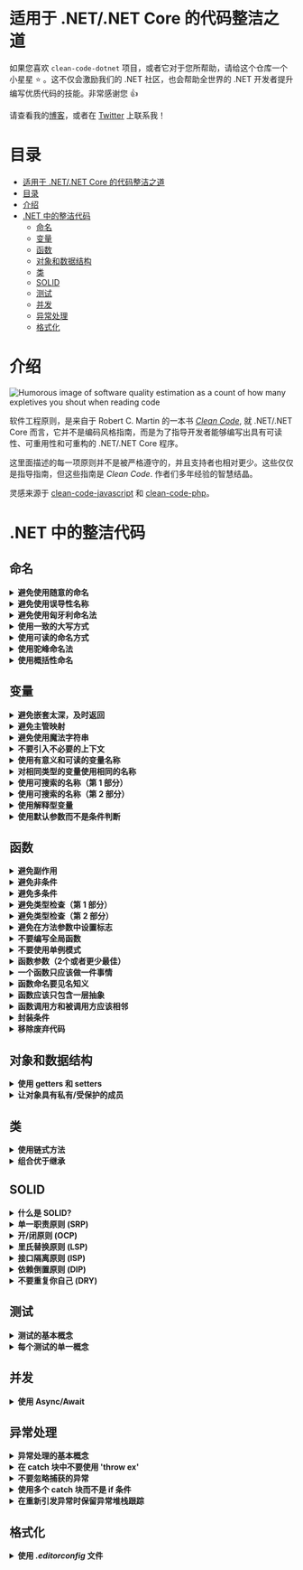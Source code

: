 # 适用于 .NET/.NET Core 的代码整洁之道

如果您喜欢 `clean-code-dotnet` 项目，或者它对于您所帮助，请给这个仓库一个小星星 :star: 。这不仅会激励我们的 .NET 社区，也会帮助全世界的 .NET 开发者提升编写优质代码的技能。非常感谢您 :+1:

请查看我的[博客](https://medium.com/@thangchung)，或者在 [Twitter](https://twitter.com/thangchung) 上联系我！

# 目录

- [适用于 .NET/.NET Core 的代码整洁之道](#%e9%80%82%e7%94%a8%e4%ba%8e-netnet-core-%e7%9a%84%e4%bb%a3%e7%a0%81%e6%95%b4%e6%b4%81%e4%b9%8b%e9%81%93)
- [目录](#%e7%9b%ae%e5%bd%95)
- [介绍](#%e4%bb%8b%e7%bb%8d)
- [.NET 中的整洁代码](#net-%e4%b8%ad%e7%9a%84%e6%95%b4%e6%b4%81%e4%bb%a3%e7%a0%81)
  - [命名](#%e5%91%bd%e5%90%8d)
  - [变量](#%e5%8f%98%e9%87%8f)
  - [函数](#%e5%87%bd%e6%95%b0)
  - [对象和数据结构](#%e5%af%b9%e8%b1%a1%e5%92%8c%e6%95%b0%e6%8d%ae%e7%bb%93%e6%9e%84)
  - [类](#%e7%b1%bb)
  - [SOLID](#solid)
  - [测试](#%e6%b5%8b%e8%af%95)
  - [并发](#%e5%b9%b6%e5%8f%91)
  - [异常处理](#%e5%bc%82%e5%b8%b8%e5%a4%84%e7%90%86)
  - [格式化](#%e6%a0%bc%e5%bc%8f%e5%8c%96)

# 介绍

![Humorous image of software quality estimation as a count of how many expletives you shout when reading code](http://www.osnews.com/images/comics/wtfm.jpg)

软件工程原则，是来自于 Robert C. Martin 的一本书 [_Clean Code_](https://www.amazon.com/Clean-Code-Handbook-Software-Craftsmanship/dp/0132350882), 就 .NET/.NET Core 而言，它并不是编码风格指南，而是为了指导开发者能够编写出具有可读性、可重用性和可重构的 .NET/.NET Core 程序。

这里面描述的每一项原则并不是被严格遵守的，并且支持者也相对更少。这些仅仅是指导指南，但这些指南是 _Clean Code_. 作者们多年经验的智慧结晶。

灵感来源于 [clean-code-javascript](https://github.com/ryanmcdermott/clean-code-javascript) 和 [clean-code-php](https://github.com/jupeter/clean-code-php)。

# .NET 中的整洁代码

## 命名

<details>
  <summary><b>避免使用随意的命名</b></summary>

代码中采用优雅而不随意的命名方式会易于被更多的开发者采用，命名名称应反映出它的作用及对应的上下文关系

**Bad:**

```csharp
int d;
```

**Good:**

```csharp
int daySinceModification;
```

**[⬆ Back to top](#目录)**

</details>

<details>
  <summary><b>避免使用误导性名称</b></summary>

给变量定义的名称需要反映出该变量的用途

**Bad:**

```csharp
var dataFromDb = db.GetFromService().ToList();
```

**Good:**

```csharp
var listOfEmployee = _employeeService.GetEmployees().ToList();
```

**[⬆ Back to top](#目录)**

</details>

<details>
  <summary><b>避免使用匈牙利命名法</b></summary>

匈牙利命名法会在已定义的变量加上类型前缀，这是毫无意义的，因为现代化的继承开发环境会自动标识变量类型。

**Bad:**

```csharp
int iCounter;
string strFullName;
DateTime dModifiedDate;
```

**Good:**

```csharp
int counter;
string fullName;
DateTime modifiedDate;
```
匈牙利命名发也不应该用于参数命令。

**Bad:**

```csharp
public bool IsShopOpen(string pDay, int pAmount)
{
    // some logic
}
```

**Good:**

```csharp
public bool IsShopOpen(string day, int amount)
{
    // some logic
}
```

**[⬆ Back to top](#目录)**

</details>


<details>
  <summary><b>使用一致的大写方式</b></summary>

大写式命名可以向你暴露一些变量、功能等信息。这个规则具有主观性，所以你们团队可以选择你们喜欢的方式，但只要保持一致即可。

**Bad:**

```csharp
const int DAYS_IN_WEEK = 7;
const int daysInMonth = 30;

var songs = new List<string> { 'Back In Black', 'Stairway to Heaven', 'Hey Jude' };
var Artists = new List<string> { 'ACDC', 'Led Zeppelin', 'The Beatles' };

bool EraseDatabase() {}
bool Restore_database() {}

class animal {}
class Alpaca {}
```

**Good:**

```csharp
const int DaysInWeek = 7;
const int DaysInMonth = 30;

var songs = new List<string> { 'Back In Black', 'Stairway to Heaven', 'Hey Jude' };
var artists = new List<string> { 'ACDC', 'Led Zeppelin', 'The Beatles' };

bool EraseDatabase() {}
bool RestoreDatabase() {}

class Animal {}
class Alpaca {}
```

**[⬆ back to top](#目录)**

</details>


<details>
  <summary><b>使用可读的命名方式</b></summary>

当变量和函数的命名不可读时，研究它们的函数是需要花费一些时间的。

**Bad:**

```csharp
public class Employee
{
    public Datetime sWorkDate { get; set; } // what the heck is this
    public Datetime modTime { get; set; } // same here
}
```

**Good:**

```csharp
public class Employee
{
    public Datetime StartWorkingDate { get; set; }
    public Datetime ModificationTime { get; set; }
}
```

**[⬆ Back to top](#目录)**

</details>


<details>
  <summary><b>使用驼峰命名法</b></summary>

针对变量和函数应采用 [驼峰命名法](https://en.wikipedia.org/wiki/Camel_case) 

**Bad:**

```csharp
var employeephone;

public double CalculateSalary(int workingdays, int workinghours)
{
    // some logic
}
```

**Good:**

```csharp
var employeePhone;

public double CalculateSalary(int workingDays, int workingHours)
{
    // some logic
}
```

**[⬆ Back to top](#目录)**

</details>


<details>
  <summary><b>使用概括性命名</b></summary>

那些阅读你代码的人通常也是开发者，合理组织每个页面内容的的命名，让每个人都能轻易理解你想表达式的意思，这样我们就不用花费时间去想每个人解释里面变量、函数的功能。

**Good**

```csharp
public class SingleObject
{
    // create an object of SingleObject
    private static SingleObject _instance = new SingleObject();

    // make the constructor private so that this class cannot be instantiated
    private SingleObject() {}

    // get the only object available
    public static SingleObject GetInstance()
    {
        return _instance;
    }

    public string ShowMessage()
    {
        return "Hello World!";
    }
}

public static void main(String[] args)
{
    // illegal construct
    // var object = new SingleObject();

    // Get the only object available
    var singletonObject = SingleObject.GetInstance();

    // show the message
    singletonObject.ShowMessage();
}
```

**[⬆ Back to top](#目录)**

</details>

## 变量

<details>
  <summary><b>避免嵌套太深，及时返回</b></summary>

过多的 `if else` 段会让代码变得晦涩难懂，**简洁明了优于暗藏玄机**。

**Bad:**

```csharp
public bool IsShopOpen(string day)
{
    if (!string.IsNullOrEmpty(day))
    {
        day = day.ToLower();
        if (day == "friday")
        {
            return true;
        }
        else if (day == "saturday")
        {
            return true;
        }
        else if (day == "sunday")
        {
            return true;
        }
        else
        {
            return false;
        }
    }
    else
    {
        return false;
    }

}
```

**Good:**

```csharp
public bool IsShopOpen(string day)
{
    if (string.IsNullOrEmpty(day))
    {
        return false;
    }

    var openingDays = new[] { "friday", "saturday", "sunday" };
    return openingDays.Any(d => d == day.ToLower());
}
```

**Bad:**

```csharp
public long Fibonacci(int n)
{
    if (n < 50)
    {
        if (n != 0)
        {
            if (n != 1)
            {
                return Fibonacci(n - 1) + Fibonacci(n - 2);
            }
            else
            {
                return 1;
            }
        }
        else
        {
            return 0;
        }
    }
    else
    {
        throw new System.Exception("Not supported");
    }
}
```

**Good:**

```csharp
public long Fibonacci(int n)
{
    if (n == 0)
    {
        return 0;
    }

    if (n == 1)
    {
        return 1;
    }

    if (n > 50)
    {
        throw new System.Exception("Not supported");
    }

    return Fibonacci(n - 1) + Fibonacci(n - 2);
}
```

**[⬆ back to top](#目录)**

</details>

<details>
  <summary><b>避免主管映射</b></summary>

不要迫使编译器强行翻译你的代码含义 **显式优于隐式**.

**Bad:**

```csharp
var l = new[] { "Austin", "New York", "San Francisco" };

for (var i = 0; i < l.Count(); i++)
{
    var li = l[i];
    DoStuff();
    DoSomeOtherStuff();

    // ...
    // ...
    // ...
    // Wait, what is `li` for again?
    Dispatch(li);
}
```

**Good:**

```csharp
var locations = new[] { "Austin", "New York", "San Francisco" };

foreach (var location in locations)
{
    DoStuff();
    DoSomeOtherStuff();

    // ...
    // ...
    // ...
    Dispatch(location);
}
```

**[⬆ back to top](#目录)**

</details>


<details>
  <summary><b>避免使用魔法字符串</b></summary>

魔法字符串是指直接在应用程序代码中指定的字符串值，这些字符串对会应用程序的行为有所影响。通常，此类字符串最终会在系统中重复使用，并且由于它们无法使用重构工具自动更新，因此当对某些字符串进行更改时，它们将成为常见的 Bug 来源，而不是其他字符串。

**Bad**

```csharp
if (userRole == "Admin")
{
    // logic in here
}
```

**Good**

```csharp
const string ADMIN_ROLE = "Admin"
if (userRole == ADMIN_ROLE)
{
    // logic in here
}
```

使用这种方式的话，我们只需要改变关键的地方，其它地方也就会跟着改变。

**[⬆ back to top](#目录)**

</details>


<details>
  <summary><b>不要引入不必要的上下文</b></summary>

如果你的类/对象名称已经告诉了你一些信息，不要在其内部定义重复定义该变量名称。

**Bad:**

```csharp
public class Car
{
    public string CarMake { get; set; }
    public string CarModel { get; set; }
    public string CarColor { get; set; }

    //...
}
```

**Good:**

```csharp
public class Car
{
    public string Make { get; set; }
    public string Model { get; set; }
    public string Color { get; set; }

    //...
}
```

**[⬆ back to top](#目录)**

</details>


<details>
  <summary><b>使用有意义和可读的变量名称</b></summary>

**Bad:**

```csharp
var ymdstr = DateTime.UtcNow.ToString("MMMM dd, yyyy");
```

**Good:**

```csharp
var currentDate = DateTime.UtcNow.ToString("MMMM dd, yyyy");
```

**[⬆ Back to top](#目录)**

</details>

<details>
  <summary><b>对相同类型的变量使用相同的名称</b></summary>

**Bad:**

```csharp
GetUserInfo();
GetUserData();
GetUserRecord();
GetUserProfile();
```

**Good:**

```csharp
GetUser();
```

**[⬆ Back to top](#目录)**

</details>


<details>
  <summary><b>使用可搜索的名称（第 1 部分）</b></summary>

我们阅读的代码比我们的写的代码要多。我们写的代码应该具有可读性和可搜索性，这个很重要。使用不合适的命令方式会影响我们对程序的理解，这会伤害到阅读者，让你的命名可搜索。

**Bad:**

```csharp
// What the heck is data for?
var data = new { Name = "John", Age = 42 };

var stream1 = new MemoryStream();
var ser1 = new DataContractJsonSerializer(typeof(object));
ser1.WriteObject(stream1, data);

stream1.Position = 0;
var sr1 = new StreamReader(stream1);
Console.Write("JSON form of Data object: ");
Console.WriteLine(sr1.ReadToEnd());
```

**Good:**

```csharp
var person = new Person
{
    Name = "John",
    Age = 42
};

var stream2 = new MemoryStream();
var ser2 = new DataContractJsonSerializer(typeof(Person));
ser2.WriteObject(stream2, data);

stream2.Position = 0;
var sr2 = new StreamReader(stream2);
Console.Write("JSON form of Data object: ");
Console.WriteLine(sr2.ReadToEnd());
```

**[⬆ Back to top](#目录)**

</details>


<details>
  <summary><b>使用可搜索的名称（第 2 部分）</b></summary>

**Bad:**

```csharp
var data = new { Name = "John", Age = 42, PersonAccess = 4};

// What the heck is 4 for?
if (data.PersonAccess == 4)
{
    // do edit ...
}
```

**Good:**

```csharp
public enum PersonAccess : int
{
    ACCESS_READ = 1,
    ACCESS_CREATE = 2,
    ACCESS_UPDATE = 4,
    ACCESS_DELETE = 8
}

var person = new Person
{
    Name = "John",
    Age = 42,
    PersonAccess= PersonAccess.ACCESS_CREATE
};

if (person.PersonAccess == PersonAccess.ACCESS_UPDATE)
{
    // do edit ...
}
```

**[⬆ Back to top](#目录)**

</details>


<details>
  <summary><b>使用解释型变量</b></summary>

**Bad:**

```csharp
const string Address = "One Infinite Loop, Cupertino 95014";
var cityZipCodeRegex = @"/^[^,\]+[,\\s]+(.+?)\s*(\d{5})?$/";
var matches = Regex.Matches(Address, cityZipCodeRegex);
if (matches[0].Success == true && matches[1].Success == true)
{
    SaveCityZipCode(matches[0].Value, matches[1].Value);
}
```

**Good:**

Decrease dependence on regex by naming subpatterns.

```csharp
const string Address = "One Infinite Loop, Cupertino 95014";
var cityZipCodeWithGroupRegex = @"/^[^,\]+[,\\s]+(?<city>.+?)\s*(?<zipCode>\d{5})?$/";
var matchesWithGroup = Regex.Match(Address, cityZipCodeWithGroupRegex);
var cityGroup = matchesWithGroup.Groups["city"];
var zipCodeGroup = matchesWithGroup.Groups["zipCode"];
if(cityGroup.Success == true && zipCodeGroup.Success == true)
{
    SaveCityZipCode(cityGroup.Value, zipCodeGroup.Value);
}
```

**[⬆ back to top](#目录)**

</details>


<details>
  <summary><b>使用默认参数而不是条件判断</b></summary>

**Not good:**

这样并不好，因为 `breweryName` 可能为 `NULL`。

这种方式在之前的版本更容易理解，它能很好地控制变量的值。

```csharp
public void CreateMicrobrewery(string name = null)
{
    var breweryName = !string.IsNullOrEmpty(name) ? name : "Hipster Brew Co.";
    // ...
}
```

**Good:**

```csharp
public void CreateMicrobrewery(string breweryName = "Hipster Brew Co.")
{
    // ...
}
```

**[⬆ back to top](#目录)**

</details>

## 函数


<details>
  <summary><b>避免副作用</b></summary>

如果函数除了获取一个值并且返回另一个值之外执行了一些操作，则会产生副作用。副作用可能是文件写入，修改一些全局变量，或者意外地向外部暴露了数据。

在某些情况下，你的程序确实需要一些副作用，像上述示例一样，你可能需要文件写入，当集中执行这些操作时，并没有多个函数或类来支持写入特定文件，这时可以通过一个服务来执行这个副作用，这是唯一的一种方法。

关键点是要避免一些常见的陷阱。比如没有任何结构关联的对象间的状态共享。使用任何可写入的可变数据类型，以及不确定的副作用发生的位置。如果你能意识到这一点的话，会比周围其他程序员更高兴一些。

**Bad:**

```csharp
// Global variable referenced by following function.
// If we had another function that used this name, now it'd be an array and it could break it.
var name = 'Ryan McDermott';

public string SplitIntoFirstAndLastName()
{
   return name.Split(" ");
}

SplitIntoFirstAndLastName();

Console.PrintLine(name); // ['Ryan', 'McDermott'];
```

**Good:**

```csharp
public string SplitIntoFirstAndLastName(string name)
{
    return name.Split(" ");
}

var name = 'Ryan McDermott';
var newName = SplitIntoFirstAndLastName(name);

Console.PrintLine(name); // 'Ryan McDermott';
Console.PrintLine(newName); // ['Ryan', 'McDermott'];
```

**[⬆ back to top](#目录)**

</details>


<details>
  <summary><b>避免非条件</b></summary>

**Bad:**

```csharp
public bool IsDOMNodeNotPresent(string node)
{
    // ...
}

if (!IsDOMNodeNotPresent(node))
{
    // ...
}
```

**Good:**

```csharp
public bool IsDOMNodePresent(string node)
{
    // ...
}

if (IsDOMNodePresent(node))
{
    // ...
}
```

**[⬆ back to top](#目录)**

</details>


<details>
  <summary><b>避免多条件</b></summary>

这似乎是一个不现实的要求，第一次听到这个的时候，大多数人说，“如果没有 `if` 语句 我怎么能实现一些功能呢？” 第二个问题通常是，"那很好，但我为什么要这么做呢？" 答案是我们之前学到的整洁代码概念：函数应该只做有一件事，当你的类和函数具有 "if" 语句时，您会告诉用户您的函数执行多个事情。记住，只做一件事。

**Bad:**

```csharp
class Airplane
{
    // ...

    public double GetCruisingAltitude()
    {
        switch (_type)
        {
            case '777':
                return GetMaxAltitude() - GetPassengerCount();
            case 'Air Force One':
                return GetMaxAltitude();
            case 'Cessna':
                return GetMaxAltitude() - GetFuelExpenditure();
        }
    }
}
```

**Good:**

```csharp
interface IAirplane
{
    // ...

    double GetCruisingAltitude();
}

class Boeing777 : IAirplane
{
    // ...

    public double GetCruisingAltitude()
    {
        return GetMaxAltitude() - GetPassengerCount();
    }
}

class AirForceOne : IAirplane
{
    // ...

    public double GetCruisingAltitude()
    {
        return GetMaxAltitude();
    }
}

class Cessna : IAirplane
{
    // ...

    public double GetCruisingAltitude()
    {
        return GetMaxAltitude() - GetFuelExpenditure();
    }
}
```

**[⬆ back to top](#目录)**

</details>

<details>
  <summary><b>避免类型检查（第 1 部分）</b></summary>

**Bad:**

```csharp
public Path TravelToTexas(object vehicle)
{
    if (vehicle.GetType() == typeof(Bicycle))
    {
        (vehicle as Bicycle).PeddleTo(new Location("texas"));
    }
    else if (vehicle.GetType() == typeof(Car))
    {
        (vehicle as Car).DriveTo(new Location("texas"));
    }
}
```

**Good:**

```csharp
public Path TravelToTexas(Traveler vehicle)
{
    vehicle.TravelTo(new Location("texas"));
}
```

or

```csharp
// pattern matching
public Path TravelToTexas(object vehicle)
{
    if (vehicle is Bicycle bicycle)
    {
        bicycle.PeddleTo(new Location("texas"));
    }
    else if (vehicle is Car car)
    {
        car.DriveTo(new Location("texas"));
    }
}
```

**[⬆ back to top](#目录)**

</details>


<details>
  <summary><b>避免类型检查（第 2 部分）</b></summary>

**Bad:**

```csharp
public int Combine(dynamic val1, dynamic val2)
{
    int value;
    if (!int.TryParse(val1, out value) || !int.TryParse(val2, out value))
    {
        throw new Exception('Must be of type Number');
    }

    return val1 + val2;
}
```

**Good:**

```csharp
public int Combine(int val1, int val2)
{
    return val1 + val2;
}
```

**[⬆ back to top](#目录)**

</details>


<details>
  <summary><b>避免在方法参数中设置标志</b></summary>

标志指示着这个方法有更多的职责。最好的办法是单一职责原则，如果布尔参数会往函数中会添加多个职责，那么就将这个函数拆分为两个。

**Bad:**

```csharp
public void CreateFile(string name, bool temp = false)
{
    if (temp)
    {
        Touch("./temp/" + name);
    }
    else
    {
        Touch(name);
    }
}
```

**Good:**

```csharp
public void CreateFile(string name)
{
    Touch(name);
}

public void CreateTempFile(string name)
{
    Touch("./temp/"  + name);
}
```

**[⬆ back to top](#目录)**

</details>


<details>
  <summary><b>不要编写全局函数</b></summary>

> 还没完

在很多语言中，污染全局是一种差的实践方式，因为你可能会与其它库发送冲突，并且你的 API 用户在生产环境下获取一个异常将毫不明智。让我们一起思考一个示例：如果想要配置数组该如何处理。你可以编写一个像 `Config()` 的全局函数，但它可能会与另一个尝试执行相同操作的库发生冲突。

**Bad:**

```csharp
public string[] Config()
{
    return  [
        "foo" => "bar",
    ]
}
```

**Good:**

```csharp
class Configuration
{
    private string[] _configuration = [];

    public Configuration(string[] configuration)
    {
        _configuration = configuration;
    }

    public string[] Get(string key)
    {
        return (_configuration[key]!= null) ? _configuration[key] : null;
    }
}
```

加载配置并创建配置实例 `Configuration`

```csharp
var configuration = new Configuration(new string[] {
    "foo" => "bar",
});
```

你现在在应用程序中必须使用 `Configuration` 的实例

**[⬆ back to top](#目录)**

</details>

<details>
  <summary><b>不要使用单例模式</b></summary>

单例模式是一种 [反模式](https://en.wikipedia.org/wiki/Singleton_pattern). 根据 from Brian Button 的描述:

1. 它们通常作为一个 **全局实例** 存在，为什么这样不好？因为你在你的程序代码中 **隐藏依赖项**，而不是通过接口来暴露它们，为了避免对象传递而将其设置为全局的方式是一种 [code smell](https://en.wikipedia.org/wiki/Code_smell)。
2. 它们违反了[单一职责原则](#single-responsibility-principle-srp)：**它们控制了自己的对象创建和生命周期**
3. 它们本质上会导致代码紧密地 [耦合](https://en.wikipedia.org/wiki/Coupling_%28computer_programming%29)，这使得在许多情况下，在测试环境下模拟它们异常困难。
4. 它们在应用程序的生存期内会携带状态。另一点需要测试，因为[你最终可能会得到一种情况，即测试需要排序]，这违背了单元测试的原则。为什么？因为每个单元测试相互独立。

这儿也有一些 [Misko Hevery](http://misko.hevery.com/about/)  关于 [root of problem](http://misko.hevery.com/2008/08/25/root-cause-of-singletons/) 很不错的想法。

**Bad:**

```csharp
class DBConnection
{
    private static DBConnection _instance;

    private DBConnection()
    {
        // ...
    }

    public static GetInstance()
    {
        if (_instance == null)
        {
            _instance = new DBConnection();
        }

        return _instance;
    }

    // ...
}

var singleton = DBConnection.GetInstance();
```

**Good:**

```csharp
class DBConnection
{
    public DBConnection(IOptions<DbConnectionOption> options)
    {
        // ...
    }

    // ...
}
```

创建一个 `DBConnection` 实例，并通过 [Option pattern](https://docs.microsoft.com/en-us/aspnet/core/fundamentals/configuration/options?view=aspnetcore-2.1) 来进行配置

```csharp
var options = <resolve from IOC>;
var connection = new DBConnection(options);
```

现在，你在你的应用程序中必须使用 `DBConnection` 的类型实例

**[⬆ back to top](#目录)**

</details>


<details>
  <summary><b>函数参数（2个或者更少最佳）</b></summary>

限制函数参数的数量非常重要，因为它使测试函数变得更加容易。拥有三个以上会导致组合爆炸，您必须使用每个单独的参数测试大量不同用例。

无参是理想的情况。一个或两个参数是可以的，三个应该避免，超过的话应该合并。通常，如果您有两个以上参数，则函数尝试执行的操作太多。大多数时候，一个更高级别的对象将足以作为一个参数。

**Bad:**

```csharp
public void CreateMenu(string title, string body, string buttonText, bool cancellable)
{
    // ...
}
```

**Good:**

```csharp
public class MenuConfig
{
    public string Title { get; set; }
    public string Body { get; set; }
    public string ButtonText { get; set; }
    public bool Cancellable { get; set; }
}

var config = new MenuConfig
{
    Title = "Foo",
    Body = "Bar",
    ButtonText = "Baz",
    Cancellable = true
};

public void CreateMenu(MenuConfig config)
{
    // ...
}
```

**[⬆ back to top](#目录)**

</details>


<details>
  <summary><b>一个函数只应该做一件事情</b></summary>

在软件开发过程中，这是一个很重要的原则。当函数要做的事情超过一件的时候就很难组合到一起进行测试，这是因为，当你可以将一个函数隔离为一个操作时，可以轻松的进行重构，并且能够过得更多清晰明确的信息。如果你在这份指南中只学会到了这一点，那么你将比其他开发者更领先一些。

**Bad:**

```csharp
public void SendEmailToListOfClients(string[] clients)
{
    foreach (var client in clients)
    {
        var clientRecord = db.Find(client);
        if (clientRecord.IsActive())
        {
            Email(client);
        }
    }
}
```

**Good:**

```csharp
public void SendEmailToListOfClients(string[] clients)
{
    var activeClients = GetActiveClients(clients);
    // Do some logic
}

public List<Client> GetActiveClients(string[] clients)
{
    return db.Find(clients).Where(s => s.Status == "Active");
}
```

**[⬆ back to top](#目录)**

</details>


<details>
  <summary><b>函数命名要见名知义</b></summary>

**Bad:**

```csharp
public class Email
{
    //...

    public void Handle()
    {
        SendMail(this._to, this._subject, this._body);
    }
}

var message = new Email(...);
// What is this? A handle for the message? Are we writing to a file now?
message.Handle();
```

**Good:**

```csharp
public class Email
{
    //...

    public void Send()
    {
        SendMail(this._to, this._subject, this._body);
    }
}

var message = new Email(...);
// Clear and obvious
message.Send();
```

**[⬆ back to top](#目录)**

</details>


<details>
  <summary><b>函数应该只包含一层抽象</b></summary>

> 还没完

通常情况下，当你的函数中包含超过一层的抽象表明这个函数做的事情太多了，拆分为多个函数可以提高重用性和更易于测试。

**Bad:**

```csharp
public string ParseBetterJSAlternative(string code)
{
    var regexes = [
        // ...
    ];

    var statements = explode(" ", code);
    var tokens = new string[] {};
    foreach (var regex in regexes)
    {
        foreach (var statement in statements)
        {
            // ...
        }
    }

    var ast = new string[] {};
    foreach (var token in tokens)
    {
        // lex...
    }

    foreach (var node in ast)
    {
        // parse...
    }
}
```

**Bad too:**

我们已经执行了一些操作，但是 `ParseBetterJSAlternative()` 函数依旧很复杂，且不易于测试。

```csharp
public string Tokenize(string code)
{
    var regexes = new string[]
    {
        // ...
    };

    var statements = explode(" ", code);
    var tokens = new string[] {};
    foreach (var regex in regexes)
    {
        foreach (var statement in statements)
        {
            tokens[] = /* ... */;
        }
    }

    return tokens;
}

public string Lexer(string[] tokens)
{
    var ast = new string[] {};
    foreach (var token in tokens)
    {
        ast[] = /* ... */;
    }

    return ast;
}

public string ParseBetterJSAlternative(string code)
{
    var tokens = Tokenize(code);
    var ast = Lexer(tokens);
    foreach (var node in ast)
    {
        // parse...
    }
}
```

**Good:**

最好的解决方案是分解 `ParseBetterJSAlternative()` 函数内部的所有依赖性。

```csharp
class Tokenizer
{
    public string Tokenize(string code)
    {
        var regexes = new string[] {
            // ...
        };

        var statements = explode(" ", code);
        var tokens = new string[] {};
        foreach (var regex in regexes)
        {
            foreach (var statement in statements)
            {
                tokens[] = /* ... */;
            }
        }

        return tokens;
    }
}

class Lexer
{
    public string Lexify(string[] tokens)
    {
        var ast = new[] {};
        foreach (var token in tokens)
        {
            ast[] = /* ... */;
        }

        return ast;
    }
}

class BetterJSAlternative
{
    private string _tokenizer;
    private string _lexer;

    public BetterJSAlternative(Tokenizer tokenizer, Lexer lexer)
    {
        _tokenizer = tokenizer;
        _lexer = lexer;
    }

    public string Parse(string code)
    {
        var tokens = _tokenizer.Tokenize(code);
        var ast = _lexer.Lexify(tokens);
        foreach (var node in ast)
        {
            // parse...
        }
    }
}
```

**[⬆ back to top](#目录)**

</details>



<details>
  <summary><b>函数调用方和被调用方应该相邻</b></summary>

如果一个韩式调用了其它函数，请保持这些函数顺序位于同一个源代码文件中。理想情况下，让被调用者位于调用者上方。我们倾向于像读报纸一样从上到下来阅读代码。因此，请以这种阅读方式来布局代码。

**Bad:**

```csharp
class PerformanceReview
{
    private readonly Employee _employee;

    public PerformanceReview(Employee employee)
    {
        _employee = employee;
    }

    private IEnumerable<PeersData> LookupPeers()
    {
        return db.lookup(_employee, 'peers');
    }

    private ManagerData LookupManager()
    {
        return db.lookup(_employee, 'manager');
    }

    private IEnumerable<PeerReviews> GetPeerReviews()
    {
        var peers = LookupPeers();
        // ...
    }

    public PerfReviewData PerfReview()
    {
        GetPeerReviews();
        GetManagerReview();
        GetSelfReview();
    }

    public ManagerData GetManagerReview()
    {
        var manager = LookupManager();
    }

    public EmployeeData GetSelfReview()
    {
        // ...
    }
}

var  review = new PerformanceReview(employee);
review.PerfReview();
```

**Good:**

```csharp
class PerformanceReview
{
    private readonly Employee _employee;

    public PerformanceReview(Employee employee)
    {
        _employee = employee;
    }

    public PerfReviewData PerfReview()
    {
        GetPeerReviews();
        GetManagerReview();
        GetSelfReview();
    }

    private IEnumerable<PeerReviews> GetPeerReviews()
    {
        var peers = LookupPeers();
        // ...
    }

    private IEnumerable<PeersData> LookupPeers()
    {
        return db.lookup(_employee, 'peers');
    }

    private ManagerData GetManagerReview()
    {
        var manager = LookupManager();
        return manager;
    }

    private ManagerData LookupManager()
    {
        return db.lookup(_employee, 'manager');
    }

    private EmployeeData GetSelfReview()
    {
        // ...
    }
}

var review = new PerformanceReview(employee);
review.PerfReview();
```

**[⬆ back to top](#目录)**

</details>

<details>
  <summary><b>封装条件</b></summary>

**Bad:**

```csharp
if (article.state == "published")
{
    // ...
}
```

**Good:**

```csharp
if (article.IsPublished())
{
    // ...
}
```

**[⬆ back to top](#目录)**

</details>

<details>
  <summary><b>移除废弃代码</b></summary>

废弃代码和重复代码一样糟糕，毫无疑问不应该让其存在于你的代码库中。如果它不会被调用，那就删除它！如果你仍然需要它的话，它可以安全的存在于你的版本控制中。

**Bad:**

```csharp
public void OldRequestModule(string url)
{
    // ...
}

public void NewRequestModule(string url)
{
    // ...
}

var request = NewRequestModule(requestUrl);
InventoryTracker("apples", request, "www.inventory-awesome.io");
```

**Good:**

```csharp
public void RequestModule(string url)
{
    // ...
}

var request = RequestModule(requestUrl);
InventoryTracker("apples", request, "www.inventory-awesome.io");
```

**[⬆ back to top](#目录)**

</details>

## 对象和数据结构


<details>
  <summary><b>使用 getters 和 setters</b></summary>

在 C# / VB.NET 中，你可以为方法添加 `public`, `protected` 和 `private` 关键字。通过使用这些关键字，你可以控制对象的一些属性更改。

- 当你尝试通过一个对象属性来进行更多的操作，你不得不在你的代码中查找和修改它们的访问权限。
- 通过使用 `set` 关键字可以让属性验证变得更简单。
- 封装内部的展现形式。
- 当进行 getting 和 setting 操作时可以更容易的添加日志和异常处理。
- 基础基类后，你可以重写默认方法。
- 如果是从服务器获取一个对象，你可以使用懒加载来处理对象的属性。

此外，在面向对象设计原则中，这也是开闭原则的一部分。

**Bad:**

```csharp
class BankAccount
{
    public double Balance = 1000;
}

var bankAccount = new BankAccount();

// Fake buy shoes...
bankAccount.Balance -= 100;
```

**Good:**

```csharp
class BankAccount
{
    private double _balance = 0.0D;

    pubic double Balance {
        get {
            return _balance;
        }
    }

    public BankAccount(balance = 1000)
    {
       _balance = balance;
    }

    public void WithdrawBalance(int amount)
    {
        if (amount > _balance)
        {
            throw new Exception('Amount greater than available balance.');
        }

        _balance -= amount;
    }

    public void DepositBalance(int amount)
    {
        _balance += amount;
    }
}

var bankAccount = new BankAccount();

// Buy shoes...
bankAccount.WithdrawBalance(price);

// Get balance
balance = bankAccount.Balance;
```

**[⬆ back to top](#目录)**

</details>

<details>
  <summary><b>让对象具有私有/受保护的成员</b></summary>

**Bad:**

```csharp
class Employee
{
    public string Name { get; set; }

    public Employee(name)
    {
        Name = name;
    }
}

var employee = new Employee('John Doe');
Console.WriteLine(employee.Name) // Employee name: John Doe
```

**Good:**

```csharp
class Employee
{
    public string Name { get; }

    public Employee(string name)
    {
        Name = name;
    }
}

var employee = new Employee('John Doe');
Console.WriteLine(employee.GetName());// Employee name: John Doe
```

**[⬆ back to top](#目录)**

</details>


## 类

<details>
  <summary><b>使用链式方法</b></summary>

在一些类库中，这种模式是很有用且很常见的操作。它可以让你的代码以一种表达式的方式来呈现，更加简洁。因此，使用链式方法可以让你的代码看上去更加简洁。

**Good:**

```csharp
public static class ListExtensions
{
    public static List<T> FluentAdd<T>(this List<T> list, T item)
    {
        list.Add(item);
        return list;
    }

    public static List<T> FluentClear<T>(this List<T> list)
    {
        list.Clear();
        return list;
    }

    public static List<T> FluentForEach<T>(this List<T> list, Action<T> action)
    {
        list.ForEach(action);
        return list;
    }

    public static List<T> FluentInsert<T>(this List<T> list, int index, T item)
    {
        list.Insert(index, item);
        return list;
    }

    public static List<T> FluentRemoveAt<T>(this List<T> list, int index)
    {
        list.RemoveAt(index);
        return list;
    }

    public static List<T> FluentReverse<T>(this List<T> list)
    {
        list.Reverse();
        return list;
    }
}

internal static void ListFluentExtensions()
{
    var list = new List<int>() { 1, 2, 3, 4, 5 }
        .FluentAdd(1)
        .FluentInsert(0, 0)
        .FluentRemoveAt(1)
        .FluentReverse()
        .FluentForEach(value => value.WriteLine())
        .FluentClear();
}
```

**[⬆ back to top](#table-of-contents)**

</details>

<details>
  <summary><b>组合优于继承</b></summary>

正如由 Gang of Four 编写的著作 [_Design Patterns_](https://en.wikipedia.org/wiki/Design_Patterns) 里面所述。如果可以选择的话，你应该倾向于使用组合而不是继承。这里面有很多不错的原因来论述使用继承和组合。

关于这一论点的主要观点是如果你本能地尝试使用继承，那么考虑一下组合是否能更好的解决你的问题，在某些情况下，它确实可以。


You might be wondering then, "when should I use inheritance?" It
depends on your problem at hand, but this is a decent list of when inheritance makes more sense than composition:

你可能接着会疑惑，"我应该什么时候使用继承？" 这取决你你怎么解决问题，这里有一个不错的列表来指导你在什么情况下使用继承更有意义，而不是组合。

2. 你的继承是为了表达一种 "是 A" 的关系而不是 "有 A" 的关系 (人类->动物 vs. 用户->用户详情).
4. 你可以从基类重用代码 (人类像所有动物一样可以移动)。
6. 您希望通过更改基类对派生类进行全局更改 (改变所有动物移动时的热量消耗。)

**Bad:**

```csharp
class Employee
{
    private string Name { get; set; }
    private string Email { get; set; }

    public Employee(string name, string email)
    {
        Name = name;
        Email = email;
    }

    // ...
}

// Bad because Employees "have" tax data.
// EmployeeTaxData is not a type of Employee

class EmployeeTaxData : Employee
{
    private string Name { get; }
    private string Email { get; }

    public EmployeeTaxData(string name, string email, string ssn, string salary)
    {
         // ...
    }

    // ...
}
```

**Good:**

```csharp
class EmployeeTaxData
{
    public string Ssn { get; }
    public string Salary { get; }

    public EmployeeTaxData(string ssn, string salary)
    {
        Ssn = ssn;
        Salary = salary;
    }

    // ...
}

class Employee
{
    public string Name { get; }
    public string Email { get; }
    public EmployeeTaxData TaxData { get; }

    public Employee(string name, string email)
    {
        Name = name;
        Email = email;
    }

    public void SetTax(string ssn, double salary)
    {
        TaxData = new EmployeeTaxData(ssn, salary);
    }

    // ...
}
```

**[⬆ back to top](#目录)**

</details>

## SOLID


<details>
  <summary><b>什么是 SOLID?</b></summary>

**SOLID** is the mnemonic acronym introduced by Michael Feathers for the first five principles named by Robert Martin, which meant five basic principles of object-oriented programming and design.

**SOLID** 是 Michael Feathers 为  Robert Martin 命名的前五个原则引入的首字母简称。它指导者面向对象编程和设计的五个基本原则。

- [S: 单一职责原则 (SRP)](#single-responsibility-principle-srp)
- [O: 开/闭原则 (OCP)](#openclosed-principle-ocp)
- [L: 里氏替换原则 (LSP)](#liskov-substitution-principle-lsp)
- [I: 接口隔离原则 (ISP)](#interface-segregation-principle-isp)
- [D: 依赖倒置原则 (DIP)](#dependency-inversion-principle-dip)

</details>


<details>
  <summary><b>单一职责原则 (SRP)</b></summary>

如代码整洁之道中所述的那样，"类更改的原因永远不应该超过一个"。一个功能繁多的类似乎很有诱惑力，像你登机时只能携带一个手提箱，但问题在于你的类不会具有凝聚力，它会被赋予许多可以改变的理由。尽量减少更改类所需要的时间很重要。

这很重要，因为如果一个类中包含太多功能，并且更改了部分，这会导致很难理解这些更改会怎样影响到代码库中其它的依赖项。

**Bad:**

```csharp
class UserSettings
{
    private User User;

    public UserSettings(User user)
    {
        User = user;
    }

    public void ChangeSettings(Settings settings)
    {
        if (verifyCredentials())
        {
            // ...
        }
    }

    private bool VerifyCredentials()
    {
        // ...
    }
}
```

**Good:**

```csharp
class UserAuth
{
    private User User;

    public UserAuth(User user)
    {
        User = user;
    }

    public bool VerifyCredentials()
    {
        // ...
    }
}

class UserSettings
{
    private User User;
    private UserAuth Auth;

    public UserSettings(User user)
    {
        User = user;
        Auth = new UserAuth(user);
    }

    public void ChangeSettings(Settings settings)
    {
        if (Auth.VerifyCredentials())
        {
            // ...
        }
    }
}
```

**[⬆ back to top](#目录)**

</details>

<details>
  <summary><b>开/闭原则 (OCP)</b></summary>

正如 Bertrand Meyer 所述的那样，"软件实体 (类，模块，函数等) 应该对扩展开放，对修改关闭。" 这想表达什么呢？这个原则最基本的要求是你应该允许用户在不更改现有代码的前提下可以添加新功能。

**Bad:**

```csharp
abstract class AdapterBase
{
    protected string Name;

    public string GetName()
    {
        return Name;
    }
}

class AjaxAdapter : AdapterBase
{
    public AjaxAdapter()
    {
        Name = "ajaxAdapter";
    }
}

class NodeAdapter : AdapterBase
{
    public NodeAdapter()
    {
        Name = "nodeAdapter";
    }
}

class HttpRequester : AdapterBase
{
    private readonly AdapterBase Adapter;

    public HttpRequester(AdapterBase adapter)
    {
        Adapter = adapter;
    }

    public bool Fetch(string url)
    {
        var adapterName = Adapter.GetName();

        if (adapterName == "ajaxAdapter")
        {
            return MakeAjaxCall(url);
        }
        else if (adapterName == "httpNodeAdapter")
        {
            return MakeHttpCall(url);
        }
    }

    private bool MakeAjaxCall(string url)
    {
        // request and return promise
    }

    private bool MakeHttpCall(string url)
    {
        // request and return promise
    }
}
```

**Good:**

```csharp
interface IAdapter
{
    bool Request(string url);
}

class AjaxAdapter : IAdapter
{
    public bool Request(string url)
    {
        // request and return promise
    }
}

class NodeAdapter : IAdapter
{
    public bool Request(string url)
    {
        // request and return promise
    }
}

class HttpRequester
{
    private readonly IAdapter Adapter;

    public HttpRequester(IAdapter adapter)
    {
        Adapter = adapter;
    }

    public bool Fetch(string url)
    {
        return Adapter.Request(url);
    }
}
```

**[⬆ back to top](#目录)**

</details>


<details>
  <summary><b>里氏替换原则 (LSP)</b></summary>

对于一个很简单的概念来说，这是很抽象的。它的准确表述是 "如果 S 是 T 的子类，那么类型 T 的对象可以转化为类型 S 的对象，即在无需修改程序（正确性，任务执行等）的情况下 在类型为 S 的对象可以替换类型为 T 的对象。" 这是一个相对可怕的定义。

对这一原则最好的解释是如果你有一个父类和一个子类，那么基类和子类可以相互使用，而不会得到错误答案，这可能仍然令人困惑。在数学上，正方形是一个矩形，但是使用 "is-a" 关系通过继承对它建模，你很快就会陷入麻烦。

**Bad:**

```csharp
class Rectangle
{
    protected double Width = 0;
    protected double Height = 0;

    public Drawable Render(double area)
    {
        // ...
    }

    public void SetWidth(double width)
    {
        Width = width;
    }

    public void SetHeight(double height)
    {
        Height = height;
    }

    public double GetArea()
    {
        return Width * Height;
    }
}

class Square : Rectangle
{
    public double SetWidth(double width)
    {
        Width = Height = width;
    }

    public double SetHeight(double height)
    {
        Width = Height = height;
    }
}

Drawable RenderLargeRectangles(Rectangle rectangles)
{
    foreach (rectangle in rectangles)
    {
        rectangle.SetWidth(4);
        rectangle.SetHeight(5);
        var area = rectangle.GetArea(); // BAD: Will return 25 for Square. Should be 20.
        rectangle.Render(area);
    }
}

var rectangles = new[] { new Rectangle(), new Rectangle(), new Square() };
RenderLargeRectangles(rectangles);
```

**Good:**

```csharp
abstract class ShapeBase
{
    protected double Width = 0;
    protected double Height = 0;

    abstract public double GetArea();

    public Drawable Render(double area)
    {
        // ...
    }
}

class Rectangle : ShapeBase
{
    public void SetWidth(double width)
    {
        Width = width;
    }

    public void SetHeight(double height)
    {
        Height = height;
    }

    public double GetArea()
    {
        return Width * Height;
    }
}

class Square : ShapeBase
{
    private double Length = 0;

    public double SetLength(double length)
    {
        Length = length;
    }

    public double GetArea()
    {
        return Math.Pow(Length, 2);
    }
}

Drawable RenderLargeRectangles(Rectangle rectangles)
{
    foreach (rectangle in rectangles)
    {
        if (rectangle is Square)
        {
            rectangle.SetLength(5);
        }
        else if (rectangle is Rectangle)
        {
            rectangle.SetWidth(4);
            rectangle.SetHeight(5);
        }

        var area = rectangle.GetArea();
        rectangle.Render(area);
    }
}

var shapes = new[] { new Rectangle(), new Rectangle(), new Square() };
RenderLargeRectangles(shapes);
```

**[⬆ back to top](#目录)**

</details>

<details>
  <summary><b>接口隔离原则 (ISP)</b></summary>

ISP 指出 "不应该强迫客户端依赖于它不使用的接口。"

一个很好的例子可以很好地证明这一点。比如需要大量的设置对象，不需要客户端创建很多的设置项是正确的，因为大多数情况下，它们并不需要所有的设置项，使它们作为可选项有助于防止出现 "胖接口"。

**Bad:**

```csharp
public interface IEmployee
{
    void Work();
    void Eat();
}

public class Human : IEmployee
{
    public void Work()
    {
        // ....working
    }

    public void Eat()
    {
        // ...... eating in lunch break
    }
}

public class Robot : IEmployee
{
    public void Work()
    {
        //.... working much more
    }

    public void Eat()
    {
        //.... robot can't eat, but it must implement this method
    }
}
```

**Good:**

Not every worker is an employee, but every employee is an worker.

```csharp
public interface IWorkable
{
    void Work();
}

public interface IFeedable
{
    void Eat();
}

public interface IEmployee : IFeedable, IWorkable
{
}

public class Human : IEmployee
{
    public void Work()
    {
        // ....working
    }

    public void Eat()
    {
        //.... eating in lunch break
    }
}

// robot can only work
public class Robot : IWorkable
{
    public void Work()
    {
        // ....working
    }
}
```

**[⬆ back to top](#目录)**

</details>

<details>
  <summary><b>依赖倒置原则 (DIP)</b></summary>

这一原则指出两个基本点：

1. 高级别模块不应该依赖于低级别模块，它们都应该依赖于抽象层。
2. 抽象不应该依赖于细节，细节应该依赖于抽象。

这一点最初很难理解。但如果你已经使用 .NET/.NET Core framework，你应该已经看过 [Dependency Injection](https://martinfowler.com/articles/injection.html) (DI) 对这一原则的实现。虽然它们不是相同的概念，但 DIP 使高级模块无法了解低级模块的详细信息，也无法设置。这可以通过 DI 来实现，这样做的最大好处是减少了模块间的耦合，耦合是一种非常非常糟糕的开发模式，它会导致代码难以重构。

**Bad:**

```csharp
public abstract class EmployeeBase
{
    protected virtual void Work()
    {
        // ....working
    }
}

public class Human : EmployeeBase
{
    public override void Work()
    {
        //.... working much more
    }
}

public class Robot : EmployeeBase
{
    public override void Work()
    {
        //.... working much, much more
    }
}

public class Manager
{
    private readonly Robot _robot;
    private readonly Human _human;

    public Manager(Robot robot, Human human)
    {
        _robot = robot;
        _human = human;
    }

    public void Manage()
    {
        _robot.Work();
        _human.Work();
    }
}
```

**Good:**

```csharp
public interface IEmployee
{
    void Work();
}

public class Human : IEmployee
{
    public void Work()
    {
        // ....working
    }
}

public class Robot : IEmployee
{
    public void Work()
    {
        //.... working much more
    }
}

public class Manager
{
    private readonly IEnumerable<IEmployee> _employees;

    public Manager(IEnumerable<IEmployee> employees)
    {
        _employees = employees;
    }

    public void Manage()
    {
        foreach (var employee in _employees)
        {
            _employee.Work();
        }
    }
}
```

**[⬆ back to top](#目录)**

</details>

<details>
  <summary><b>不要重复你自己 (DRY)</b></summary>

尝试了解  [DRY](https://en.wikipedia.org/wiki/Don%27t_repeat_yourself) 原则

尽你所能去避免重复的代码，重复代码不好，因为这意味着如果你修改某些逻辑，那么你需要在很多地方修改这些逻辑。

想象一下，如果你经营一家餐馆，并跟踪你的库存：所有的西红柿，洋葱，大蒜，香料等。如果您有多份列表，当你使用了菜与西红柿，你更新了这份列表，那么其它列表都需要更新。如果您只有一份列表，则只需要更新一个位置即可！

通常，你有重复的代码是由于你有两个或者更多略有差异的地方，它们有很多共同点，但它们的不同点迫使你不得不视图两个或多个单独的函数，这些函数也会执行许多相同的操作。删除重复的代码意味着创建一个抽象，只需一个函数/模块/类即可处理这组不同的东西。

正确抽象至关重要，这就是为什么你应该遵循 [Classes]（#classes） 一节中阐述的 SOLID 原则的原因。错误的抽象可能比重复的代码更糟糕，所以要小心！话虽如此，如果你能做出一个良好的抽象，做到这一点！不要重复自己，否则你当你想做一处修改的时候会发现自己需要更新多个地方。

**Bad:**

```csharp
public List<EmployeeData> ShowDeveloperList(Developers developers)
{
    foreach (var developers in developer)
    {
        var expectedSalary = developer.CalculateExpectedSalary();
        var experience = developer.GetExperience();
        var githubLink = developer.GetGithubLink();
        var data = new[] {
            expectedSalary,
            experience,
            githubLink
        };

        Render(data);
    }
}

public List<ManagerData> ShowManagerList(Manager managers)
{
    foreach (var manager in managers)
    {
        var expectedSalary = manager.CalculateExpectedSalary();
        var experience = manager.GetExperience();
        var githubLink = manager.GetGithubLink();
        var data =
        new[] {
            expectedSalary,
            experience,
            githubLink
        };

        render(data);
    }
}
```

**Good:**

```csharp
public List<EmployeeData> ShowList(Employee employees)
{
    foreach (var employee in employees)
    {
        var expectedSalary = employees.CalculateExpectedSalary();
        var experience = employees.GetExperience();
        var githubLink = employees.GetGithubLink();
        var data =
        new[] {
            expectedSalary,
            experience,
            githubLink
        };

        render(data);
    }
}
```

**Very good:**

It is better to use a compact version of the code.

```csharp
public List<EmployeeData> ShowList(Employee employees)
{
    foreach (var employee in employees)
    {
        render(new[] {
            employee.CalculateExpectedSalary(),
            employee.GetExperience(),
            employee.GetGithubLink()
        });
    }
}
```

**[⬆ back to top](#目录)**

</details>

</details>

## 测试

<details>
  <summary><b>测试的基本概念</b></summary>

Testing is more important than shipping. If you have no tests or an
inadequate amount, then every time you ship code you won't be sure that you didn't break anything. Deciding on what constitutes an adequate amount is up to your team, but having 100% coverage (all statements and branches) is how you achieve very high confidence and developer peace of mind. This means that in addition to having a great testing framework, you also need to use a [good coverage tool](https://docs.microsoft.com/en-us/visualstudio/test/using-code-coverage-to-determine-how-much-code-is-being-tested).

测试比 shipping 更重要，如果你没有测试或者测试量不够，那么每次 ship code 的时候，你不能确保你没有引入新的 BUG，花费的金额数量取决于你的团队，但拥有 100% 的覆盖率（所有条件和分支）是你实现非常高的可信度和让开发人员安心的方式。这意味着除了拥有一个优秀的测试框架外，你也需要使用 [良好的覆盖工具](https://docs.microsoft.com/en-us/visualstudio/test/using-code-coverage-to-determine-how-much-code-is-being-tested).

没有理由不写测试，这里有 [大量的优秀 .NET 测试框架](https://github.com/thangchung/awesome-dotnet-core#testing)，选择一款你所在团队喜欢的框架。当你找到一款适合你团队使用的的测试框架时，其目的是始终为你介绍的每个新功能/模块编写测试。如果你的首选方法是测试驱动开发 （TDD），那很好，但主要目的就是确保在启动任何功能或重构现有功能之前达到覆盖目标。

</details>

<details>
  <summary><b>每个测试的单一概念</b></summary>

确保你的测试以点为中心，而不是杂乱（不相关）内容，强制使用 [AAA 模式](http://wiki.c2.com/?ArrangeActAssert) 可以然你的代码更加整洁和易读。

**Bad:**

```csharp

public class MakeDotNetGreatAgainTests
{
    [Fact]
    public void HandleDateBoundaries()
    {
        var date = new MyDateTime("1/1/2015");
        date.AddDays(30);
        Assert.Equal("1/31/2015", date);

        date = new MyDateTime("2/1/2016");
        date.AddDays(28);
        Assert.Equal("02/29/2016", date);

        date = new MyDateTime("2/1/2015");
        date.AddDays(28);
        Assert.Equal("03/01/2015", date);
    }
}

```

**Good:**

```csharp

public class MakeDotNetGreatAgainTests
{
    [Fact]
    public void Handle30DayMonths()
    {
        // Arrange
        var date = new MyDateTime("1/1/2015");

        // Act
        date.AddDays(30);

        // Assert
        Assert.Equal("1/31/2015", date);
    }

    [Fact]
    public void HandleLeapYear()
    {
        // Arrange
        var date = new MyDateTime("2/1/2016");

        // Act
        date.AddDays(28);

        // Assert
        Assert.Equal("02/29/2016", date);
    }

    [Fact]
    public void HandleNonLeapYear()
    {
        // Arrange
        var date = new MyDateTime("2/1/2015");

        // Act
        date.AddDays(28);

        // Assert
        Assert.Equal("03/01/2015", date);
    }
}

```

> Soure https://www.codingblocks.net/podcast/how-to-write-amazing-unit-tests

**[⬆ back to top](#目录)**

</details>

## 并发

<details>
  <summary><b>使用 Async/Await</b></summary>

**异步编程指南摘要**

| Name              | Description                                       | Exceptions                      |
| ----------------- | ------------------------------------------------- | ------------------------------- |
| Avoid async void  | Prefer async Task methods over async void methods | Event handlers                  |
| Async all the way | Don't mix blocking and async code                 | Console main method (C# <= 7.0) |
| Configure context | Use `ConfigureAwait(false)` when you can          | Methods that require con­text   |

**异步方式处理**

| To Do This ...                           | Instead of This ...        | Use This             |
| ---------------------------------------- | -------------------------- | -------------------- |
| Retrieve the result of a background task | `Task.Wait or Task.Result` | `await`              |
| Wait for any task to complete            | `Task.WaitAny`             | `await Task.WhenAny` |
| Retrieve the results of multiple tasks   | `Task.WaitAll`             | `await Task.WhenAll` |
| Wait a period of time                    | `Thread.Sleep`             | `await Task.Delay`   |

**最佳实践**

async/await 最适用于 IO 型任务（网络通信，数据库通信，http 请求等），但它不适用于计算型任务（遍历巨型列表，渲染处理图片等）。因为它会将保留线程释放到线程池，可用的 CPU/内核 将不涉及处理这些任务。因此，我们应该避免使用 Async/Await 进行计算型任务。

对于处理计算型任务，倾向于结合 `TaskCreationOptions` 和 `LongRunning` 来使用 `Task.Factory.CreateNew`，它将启动一个新的后台线程来处理繁重的计算型任务，而不会将其释放回线程池，直到任务完成。

**了解你的工具**

关于 async 和 await 有太多地方需要学习， 有些困惑是很自然的。以下是一些常见问题的快速解决指南。

**常见异步问题的解决方法**

| Problem                                         | Solution                                                                          |
| ----------------------------------------------- | --------------------------------------------------------------------------------- |
| Create a task to execute code                   | `Task.Run` or `TaskFactory.StartNew` (not the `Task` constructor or `Task.Start`) |
| Create a task wrapper for an operation or event | `TaskFactory.FromAsync` or `TaskCompletionSource<T>`                              |
| Support cancellation                            | `CancellationTokenSource` and `CancellationToken`                                 |
| Report progress                                 | `IProgress<T>` and `Progress<T>`                                                  |
| Handle streams of data                          | TPL Dataflow or Reactive Extensions                                               |
| Synchronize access to a shared resource         | `SemaphoreSlim`                                                                   |
| Asynchronously initialize a resource            | `AsyncLazy<T>`                                                                    |
| Async-ready producer/consumer structures        | TPL Dataflow or `AsyncCollection<T>`                                              |

阅读 [Task-based Asynchronous Pattern (TAP) document](http://www.microsoft.com/download/en/details.aspx?id=19957)。它编写得非常好，包括有关 API 设计和正确使用异步/等待（包括取消和进度报告）的指导。

应该使用新的 await-friendly 方法来替代旧的方法。如果你新的异步代码中有旧的示例，这说明你写错了。

| Old                | New                                  | Description                                                   |
| ------------------ | ------------------------------------ | ------------------------------------------------------------- |
| `task.Wait`        | `await task`                         | Wait/await for a task to complete                             |
| `task.Result`      | `await task`                         | Get the result of a completed task                            |
| `Task.WaitAny`     | `await Task.WhenAny`                 | Wait/await for one of a collection of tasks to complete       |
| `Task.WaitAll`     | `await Task.WhenAll`                 | Wait/await for every one of a collection of tasks to complete |
| `Thread.Sleep`     | `await Task.Delay`                   | Wait/await for a period of time                               |
| `Task` constructor | `Task.Run` or `TaskFactory.StartNew` | Create a code-based task                                      |

> Source https://gist.github.com/jonlabelle/841146854b23b305b50fa5542f84b20c

**[⬆ back to top](#目录)**

</details>

## 异常处理

<details>
  <summary><b>异常处理的基本概念</b></summary>

抛出异常是一件好事！这意味了程序在运行时成功识别程序中出现的问题，通过停止当前堆栈上的函数执行，终止进程 (在 .NET/.NET Core 里)，并在控制台中通过堆栈跟踪来通知你。

</details>

<details>
  <summary><b>在 catch 块中不要使用 'throw ex'</b></summary>

如果你在捕获一个异常之后需要重新抛出一个异常，仅仅使用 'throw' ，你将会保存堆栈跟踪，但在坏的情况下，你将丢失堆栈跟踪。

**Bad:**

```csharp
try
{
    // Do something..
}
catch (Exception ex)
{
    // Any action something like roll-back or logging etc.
    throw ex;
}
```

**Good:**

```csharp
try
{
    // Do something..
}
catch (Exception ex)
{
    // Any action something like roll-back or logging etc.
    throw;
}
```

**[⬆ back to top](#目录)**

</details>

<details>
  <summary><b>不要忽略捕获的异常</b></summary>

对捕获到的错误置之不理并不能解决问题，抛出异常也好不了哪儿去，因为它们常常无法准确在控制台中显示出来。如果将一些代码放到 `try/catch` 中就意味着你认为这里可能会发生异常。因此你应该制定计划，创建代码分支，为异常发生做准备。

**Bad:**

```csharp
try
{
    FunctionThatMightThrow();
}
catch (Exception ex)
{
    // silent exception
}
```

**Good:**

```csharp
try
{
    FunctionThatMightThrow();
}
catch (Exception error)
{
    NotifyUserOfError(error);

    // Another option
    ReportErrorToService(error);
}
```

**[⬆ back to top](#目录)**

</details>


<details>
  <summary><b>使用多个 catch 块而不是 if 条件</b></summary>

如果你需要对不同类型的异常做不同操作，你最好使用多个 catch 块来处理它们。

**Bad:**

```csharp
try
{
    // Do something..
}
catch (Exception ex)
{

    if (ex is TaskCanceledException)
    {
        // Take action for TaskCanceledException
    }
    else if (ex is TaskSchedulerException)
    {
        // Take action for TaskSchedulerException
    }
}
```

**Good:**

```csharp
try
{
    // Do something..
}
catch (TaskCanceledException ex)
{
    // Take action for TaskCanceledException
}
catch (TaskSchedulerException ex)
{
    // Take action for TaskSchedulerException
}
```

**[⬆ back to top](#目录)**

</details>

<details>
  <summary><b>在重新引发异常时保留异常堆栈跟踪</b></summary>

C# 允许使用 "throw" 关键字在 catch 块中重新引发异常。使用 "throw e;" 抛出捕获的异常是一种不好的做法。此语句会重置堆栈跟踪。而使用 "throw;"，这将保持堆栈跟踪，并提供有关异常的更深入的信息。另一个选项是使用自定义异常。只需实例化新异常，并将其内部异常属性设置为捕获的异常，并引发 `new CustomException("some info", e);` 。向异常添加信息是一种好的做法，因为它有助于调试。但是，如果目标是记录异常，则使用 "throw;" 将降级传递给调用方。

**Bad:**

```csharp
try
{
    FunctionThatMightThrow();
}
catch (Exception ex)
{
    logger.LogInfo(ex);
    throw ex;
}
```

**Good:**

```csharp
try
{
    FunctionThatMightThrow();
}
catch (Exception error)
{
    logger.LogInfo(error);
    throw;
}
```

**Good:**

```csharp
try
{
    FunctionThatMightThrow();
}
catch (Exception error)
{
    logger.LogInfo(error);
    throw new CustomException(error);
}
```

**[⬆ back to top](#目录)**

</details>

## 格式化

<details>
  <summary><b>使用 <i>.editorconfig</i> 文件</b></summary>

**Bad:**

一个项目中有一些代码格式化文件，缩进样式在项目中被 `space` 和 `tab` 混淆。

**Good:**

在代码库中使用 `.editorconfig` 文件来定义和维护一致的代码样式。

```csharp
root = true

[*]
indent_style = space
indent_size = 2
end_of_line = lf
charset = utf-8
trim_trailing_whitespace = true
insert_final_newline = true

# C# files
[*.cs]
indent_size = 4
# New line preferences
csharp_new_line_before_open_brace = all
csharp_new_line_before_else = true
csharp_new_line_before_catch = true
csharp_new_line_before_finally = true
csharp_new_line_before_members_in_object_initializers = true
csharp_new_line_before_members_in_anonymous_types = true
csharp_new_line_within_query_expression_clauses = true

# Code files
[*.{cs,csx,vb,vbx}]
indent_size = 4

# Indentation preferences
csharp_indent_block_contents = true
csharp_indent_braces = false
csharp_indent_case_contents = true
csharp_indent_switch_labels = true
csharp_indent_labels = one_less_than_current

# avoid this. unless absolutely necessary
dotnet_style_qualification_for_field = false:suggestion
dotnet_style_qualification_for_property = false:suggestion
dotnet_style_qualification_for_method = false:suggestion
dotnet_style_qualification_for_event = false:suggestion

# only use var when it's obvious what the variable type is
# csharp_style_var_for_built_in_types = false:none
# csharp_style_var_when_type_is_apparent = false:none
# csharp_style_var_elsewhere = false:suggestion

# use language keywords instead of BCL types
dotnet_style_predefined_type_for_locals_parameters_members = true:suggestion
dotnet_style_predefined_type_for_member_access = true:suggestion

# name all constant fields using PascalCase
dotnet_naming_rule.constant_fields_should_be_pascal_case.severity = suggestion
dotnet_naming_rule.constant_fields_should_be_pascal_case.symbols  = constant_fields
dotnet_naming_rule.constant_fields_should_be_pascal_case.style    = pascal_case_style

dotnet_naming_symbols.constant_fields.applicable_kinds   = field
dotnet_naming_symbols.constant_fields.required_modifiers = const

dotnet_naming_style.pascal_case_style.capitalization = pascal_case

# static fields should have s_ prefix
dotnet_naming_rule.static_fields_should_have_prefix.severity = suggestion
dotnet_naming_rule.static_fields_should_have_prefix.symbols  = static_fields
dotnet_naming_rule.static_fields_should_have_prefix.style    = static_prefix_style

dotnet_naming_symbols.static_fields.applicable_kinds   = field
dotnet_naming_symbols.static_fields.required_modifiers = static

dotnet_naming_style.static_prefix_style.required_prefix = s_
dotnet_naming_style.static_prefix_style.capitalization = camel_case

# internal and private fields should be _camelCase
dotnet_naming_rule.camel_case_for_private_internal_fields.severity = suggestion
dotnet_naming_rule.camel_case_for_private_internal_fields.symbols  = private_internal_fields
dotnet_naming_rule.camel_case_for_private_internal_fields.style    = camel_case_underscore_style

dotnet_naming_symbols.private_internal_fields.applicable_kinds = field
dotnet_naming_symbols.private_internal_fields.applicable_accessibilities = private, internal

dotnet_naming_style.camel_case_underscore_style.required_prefix = _
dotnet_naming_style.camel_case_underscore_style.capitalization = camel_case

# Code style defaults
dotnet_sort_system_directives_first = true
csharp_preserve_single_line_blocks = true
csharp_preserve_single_line_statements = false

# Expression-level preferences
dotnet_style_object_initializer = true:suggestion
dotnet_style_collection_initializer = true:suggestion
dotnet_style_explicit_tuple_names = true:suggestion
dotnet_style_coalesce_expression = true:suggestion
dotnet_style_null_propagation = true:suggestion

# Expression-bodied members
csharp_style_expression_bodied_methods = false:none
csharp_style_expression_bodied_constructors = false:none
csharp_style_expression_bodied_operators = false:none
csharp_style_expression_bodied_properties = true:none
csharp_style_expression_bodied_indexers = true:none
csharp_style_expression_bodied_accessors = true:none

# Pattern matching
csharp_style_pattern_matching_over_is_with_cast_check = true:suggestion
csharp_style_pattern_matching_over_as_with_null_check = true:suggestion
csharp_style_inlined_variable_declaration = true:suggestion

# Null checking preferences
csharp_style_throw_expression = true:suggestion
csharp_style_conditional_delegate_call = true:suggestion

# Space preferences
csharp_space_after_cast = false
csharp_space_after_colon_in_inheritance_clause = true
csharp_space_after_comma = true
csharp_space_after_dot = false
csharp_space_after_keywords_in_control_flow_statements = true
csharp_space_after_semicolon_in_for_statement = true
csharp_space_around_binary_operators = before_and_after
csharp_space_around_declaration_statements = do_not_ignore
csharp_space_before_colon_in_inheritance_clause = true
csharp_space_before_comma = false
csharp_space_before_dot = false
csharp_space_before_open_square_brackets = false
csharp_space_before_semicolon_in_for_statement = false
csharp_space_between_empty_square_brackets = false
csharp_space_between_method_call_empty_parameter_list_parentheses = false
csharp_space_between_method_call_name_and_opening_parenthesis = false
csharp_space_between_method_call_parameter_list_parentheses = false
csharp_space_between_method_declaration_empty_parameter_list_parentheses = false
csharp_space_between_method_declaration_name_and_open_parenthesis = false
csharp_space_between_method_declaration_parameter_list_parentheses = false
csharp_space_between_parentheses = false
csharp_space_between_square_brackets = false

[*.{asm,inc}]
indent_size = 8

# Xml project files
[*.{csproj,vcxproj,vcxproj.filters,proj,nativeproj,locproj}]
indent_size = 2

# Xml config files
[*.{props,targets,config,nuspec}]
indent_size = 2

[CMakeLists.txt]
indent_size = 2

[*.cmd]
indent_size = 2

```

**[⬆ back to top](#目录)**

</details>
